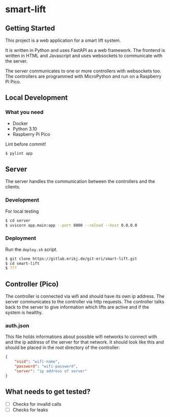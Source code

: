 # smart-lift

## Getting Started

This project is a web application for a smart lift system. 

It is written in Python and uses FastAPI as a web framework. The frontend is written in HTML and Javascript and uses websockets to communicate with the server.

The server communicates to one or more controllers with websockets too. The controllers are programmed with MicroPython and run on a Raspberry Pi Pico.


## Local Development

### What you need

- Docker
- Python 3.10
- Raspberry Pi Pico

Lint before commit!
```bash
$ pylint app
```


## Server
The server handles the communication between the controllers and the clients.

### Development

For local testing

```bash
$ cd server
$ uvicorn app.main:app --port 8000 --reload --host 0.0.0.0
```

### Deployment

Run the ```deploy.sh``` script.

```bash
$ git clone https://gitlab.erikj.de/git-eri/smart-lift.git
$ cd smart-lift
$ ???
```

## Controller (Pico)

The controller is connected via wifi and should have its own ip address. The server communicates to the controller via http requests. The controller talks back to the server to give information which lifts are active and if the system is healthy.

### auth.json

This file holds informations about possible wifi networks to connect with and the ip address of the server for that network. It should look like this and should be placed in the root directory of the controller:

```json
{
    "ssid": "wifi-name",
    "password": "wifi-password",
    "server": "ip address of server"
}
```



## What needs to get tested?
- [ ] Checks for invalid calls
- [ ] Checks for leaks
